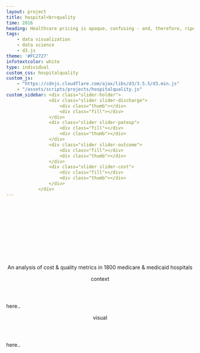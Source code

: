 ```yaml
---
layout: project
title: hospital<br>quality
time: 2016
heading: Healthcare pricing is opaque, confusing - and, therefore, ripe for visualization. My interactive visual below enables users to compare cost, quality, and size of 1800 medicare/medicaid hospitals. Filters enable the user to pick apart smaller trends, and explore this public dataset from the bottom-up.<br>A static form of this poster was displayed in the HIMSS healthcare conference, with an accompanying blog post <a href="http://arcadiasolutions.com/weaving-hospital-variation/">here</a>
tags:
    - data visualization
    - data science
    - d3.js
theme: '#FC2727'
infotextcolor: white
type: individual
custom_css: hospitalquality
custom_js: 
    - "https://cdnjs.cloudflare.com/ajax/libs/d3/3.5.5/d3.min.js"
    - "/assets/scripts/projects/hospitalquality.js"
custom_sidebar: <div class="slider-holder">
                <div class="slider slider-discharge">
                    <div class="thumb"></div>
                    <div class="fill"></div>                    
                </div>
                <div class="slider slider-patexp">
                    <div class="fill"></div>
                    <div class="thumb"></div>                     
                </div>    
                <div class="slider slider-outcome">
                    <div class="fill"></div>                       
                    <div class="thumb"></div>                  
                </div>       
                <div class="slider slider-cost">
                    <div class="fill"></div>
                    <div class="thumb"></div>                     
                </div>                
            </div>  
---
```


<section class="block">
    <div class="chartwrapper">
        <svg class="chart">
            <g class="lineholder"></g>
            <g class="axisholder"></g>      
        </svg>
    </div>
</section>


<section class="intro block">
    <div class="intro-text block-text">
        <p style="text-align: center"> 
        An analysis of cost & quality metrics in 1800 medicare & medicaid hospitals
        </p>
    </div>
</section>


<section class="block">
    <header class="block-header">context</header>
    <div class="block-text">
        <p>here..</p>
    </div>
</section>

<section class="block">
    <header class="block-header">visual</header>
    <div class="block-text">
        <p>here..</p>
    </div>
</section>